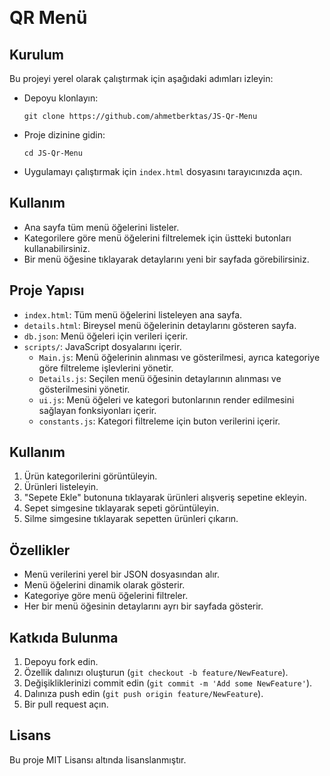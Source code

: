 ﻿﻿<!DOCTYPE html>
<html lang="tr">
<head>
  <meta charset="UTF-8">
  <meta name="viewport" content="width=device-width, initial-scale=1.0">
</head>
<body>
  <h1>QR Menü</h1>

  <h2>Kurulum</h2>
  <p>Bu projeyi yerel olarak çalıştırmak için aşağıdaki adımları izleyin:</p>

  <ul>
    <li>Depoyu klonlayın:
      <pre><code>git clone https://github.com/ahmetberktas/JS-Qr-Menu</code></pre>
    </li>
    <li>Proje dizinine gidin:
      <pre><code>cd JS-Qr-Menu</code></pre>
    </li>
    <li>Uygulamayı çalıştırmak için <code>index.html</code> dosyasını tarayıcınızda açın.</li>
  </ul>

  <h2>Kullanım</h2>
  <ul>
    <li>Ana sayfa tüm menü öğelerini listeler.</li>
    <li>Kategorilere göre menü öğelerini filtrelemek için üstteki butonları kullanabilirsiniz.</li>
    <li>Bir menü öğesine tıklayarak detaylarını yeni bir sayfada görebilirsiniz.</li>
  </ul>

  <h2>Proje Yapısı</h2>
  <ul>
    <li><code>index.html</code>: Tüm menü öğelerini listeleyen ana sayfa.</li>
    <li><code>details.html</code>: Bireysel menü öğelerinin detaylarını gösteren sayfa.</li>
    <li><code>db.json</code>: Menü öğeleri için verileri içerir.</li>
    <li><code>scripts/</code>: JavaScript dosyalarını içerir.
        <ul>
            <li><code>Main.js</code>: Menü öğelerinin alınması ve gösterilmesi, ayrıca kategoriye göre filtreleme işlevlerini yönetir.</li>
            <li><code>Details.js</code>: Seçilen menü öğesinin detaylarının alınması ve gösterilmesini yönetir.</li>
            <li><code>ui.js</code>: Menü öğeleri ve kategori butonlarının render edilmesini sağlayan fonksiyonları içerir.</li>
            <li><code>constants.js</code>: Kategori filtreleme için buton verilerini içerir.</li>
        </ul>
    </li>
  </ul>

  <h2>Kullanım</h2>
  <ol>
    <li>Ürün kategorilerini görüntüleyin.</li>
    <li>Ürünleri listeleyin.</li>
    <li>"Sepete Ekle" butonuna tıklayarak ürünleri alışveriş sepetine ekleyin.</li>
    <li>Sepet simgesine tıklayarak sepeti görüntüleyin.</li>
    <li>Silme simgesine tıklayarak sepetten ürünleri çıkarın.</li>
  </ol>

  <h2>Özellikler</h2>
  <ul>
    <li>Menü verilerini yerel bir JSON dosyasından alır.</li>
    <li>Menü öğelerini dinamik olarak gösterir.</li>
    <li>Kategoriye göre menü öğelerini filtreler.</li>
    <li>Her bir menü öğesinin detaylarını ayrı bir sayfada gösterir.</li>
  </ul>

  <h2>Katkıda Bulunma</h2>
  <ol>
    <li>Depoyu fork edin.</li>
    <li>Özellik dalınızı oluşturun (<code>git checkout -b feature/NewFeature</code>).</li>
    <li>Değişikliklerinizi commit edin (<code>git commit -m 'Add some NewFeature'</code>).</li>
    <li>Dalınıza push edin (<code>git push origin feature/NewFeature</code>).</li>
    <li>Bir pull request açın.</li>
  </ol>

  <h2>Lisans</h2>
  <p>Bu proje MIT Lisansı altında lisanslanmıştır.</p>

</body>
</html>
